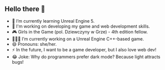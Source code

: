 ## Hello there 👋
- 🌱 I’m currently learning Unreal Engine 5.
- 🔭 I'm working on developing my game and web development skills.
- 🎮 Girls in the Game (pol. Dziewczyny w Grze) - 4th edition fellow.
- 👩🏻‍💻 I’m currently working on a Unreal Engine C++-based game.
- 😄 Pronouns: she/her.
- ⚡ In the future, I want to be a game developer, but I also love web dev!
- 😂 Joke: Why do programmers prefer dark mode? Because light attracts bugs!
<!--
**bb-EDU/bb-EDU** is a ✨ _special_ ✨ repository because its `README.md` (this file) appears on your GitHub profile.

Here are some ideas to get you started:

- 🔭 I’m currently working on ...
- 🌱 I’m currently learning ...
- 👯 I’m looking to collaborate on ...
- 🤔 I’m looking for help with ...
- 💬 Ask me about ...
- 📫 How to reach me: ...
- 😄 Pronouns: ...
- ⚡ Fun fact: ...
-->
